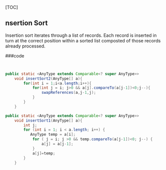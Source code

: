 [TOC]
## <I></I>nsertion Sort
Insertion sort iterates through a list of records. Each record is inserted in turn at the correct position within a sorted list composted of those records already processed.

###code

```java


public static <AnyType extends Comparable<? super AnyType>>
    void insertSort2(AnyType[] a){
        for(int i = 1;i<a.length;i++){
            for(int j = i; j>0 && a[j].compareTo(a[j-1])<0;j--){
                swapReferences(a,j-1,j);
            }
        }
    }

public static <AnyType extends Comparable<? super AnyType>>
    void insertSort1(AnyType[] a){
        int j;
        for (int i = 1; i < a.length; i++) {
           AnyType temp = a[i];
            for ( j = i; j >0 && temp.compareTo(a[j-1])<0; j--) {
                a[j] = a[j-1];
            }
            a[j]=temp;
        }
    }

```